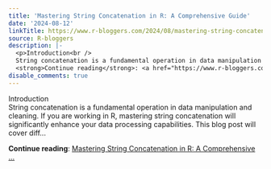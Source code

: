 ```yaml
---
title: 'Mastering String Concatenation in R: A Comprehensive Guide'
date: '2024-08-12'
linkTitle: https://www.r-bloggers.com/2024/08/mastering-string-concatenation-in-r-a-comprehensive-guide/
source: R-bloggers
description: |-
  <p>Introduction<br />
  String concatenation is a fundamental operation in data manipulation and cleaning. If you are working in R, mastering string concatenation will significantly enhance your data processing capabilities. This blog post will cover diff...</p>
  <strong>Continue reading</strong>: <a href="https://www.r-bloggers.com/2024/08/mastering-string-concatenation-in-r-a-comprehensive-guide/">Mastering String Concatenation in R: A Comprehensive ...
disable_comments: true
---
```

<p>Introduction<br />
String concatenation is a fundamental operation in data manipulation and cleaning. If you are working in R, mastering string concatenation will significantly enhance your data processing capabilities. This blog post will cover diff...</p>
<strong>Continue reading</strong>: <a href="https://www.r-bloggers.com/2024/08/mastering-string-concatenation-in-r-a-comprehensive-guide/">Mastering String Concatenation in R: A Comprehensive ...